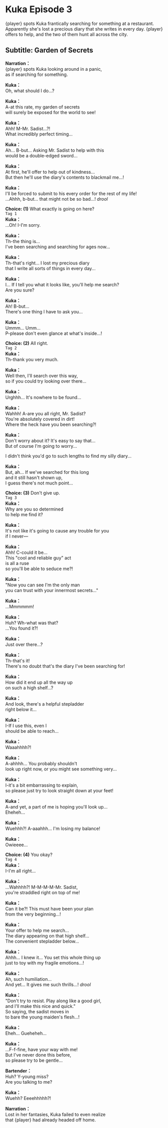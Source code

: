 # Kuka Episode 3
{player} spots Kuka frantically searching for something at a restaurant. Apparently she's lost a precious diary that she writes in every day. {player} offers to help, and the two of them hunt all across the city.
  
## Subtitle: Garden of Secrets
  
**Narration：**  
{player} spots Kuka looking around in a panic,  
as if searching for something.  
  
**Kuka：**  
Oh, what should I do...?  
  
**Kuka：**  
A-at this rate, my garden of secrets  
will surely be exposed for the world to see!  
  
**Kuka：**  
Ahh! M-Mr. Sadist...?!  
What incredibly perfect timing...  
  
**Kuka：**  
Ah... B-but... Asking Mr. Sadist to help with this  
would be a double-edged sword...  
  
**Kuka：**  
At first, he'll offer to help out of kindness...  
But then he'll use the diary's contents to blackmail me...!  
  
**Kuka：**  
I'll be forced to submit to his every order for the rest of my life!  
...Ahhh, b-but... that might not be so bad...! *drool*  
  
**Choice: (1)**  What exactly is going on here?  
`Tag 1`  
**Kuka：**  
...Oh! I-I'm sorry.  
  
**Kuka：**  
Th-the thing is...  
I've been searching and searching for ages now...  
  
**Kuka：**  
Th-that's right... I lost my precious diary  
that I write all sorts of things in every day...  
  
**Kuka：**  
I... If I tell you what it looks like, you'll help me search?  
Are you sure?  
  
**Kuka：**  
Ah! B-but...  
There's one thing I have to ask you...  
  
**Kuka：**  
Ummm... Umm...  
P-please don't even glance at what's inside...!  
  
**Choice: (2)**  All right.  
`Tag 2`  
**Kuka：**  
Th-thank you very much.  
  
**Kuka：**  
Well then, I'll search over this way,  
so if you could try looking over there...  
  
**Kuka：**  
Urghhh... It's nowhere to be found...  
  
**Kuka：**  
Wahhh! A-are you all right, Mr. Sadist?  
You're absolutely covered in dirt!  
Where the heck have you been searching?!  
  
**Kuka：**  
Don't worry about it? It's easy to say that...  
But of course I'm going to worry...  
  
I didn't think you'd go to such lengths to find my silly diary...  
  
**Kuka：**  
But, ah... If we've searched for this long  
and it still hasn't shown up,  
I guess there's not much point...  
  
**Choice: (3)**  Don't give up.  
`Tag 3`  
**Kuka：**  
Why are you so determined  
to help me find it?  
  
**Kuka：**  
It's not like it's going to cause any trouble for you  
if I never—  
  
**Kuka：**  
Ahh! C-could it be...  
This \"cool and reliable guy\" act  
 is all a ruse  
so you'll be able to seduce me?!  
  
**Kuka：**  
\"Now you can see I'm the only man  
you can trust with your innermost secrets...\"  
  
**Kuka：**  
...Mmmmmm!  
  
**Kuka：**  
Huh? Wh-what was that?  
...You found it?!  
  
**Kuka：**  
Just over there...?  
  
**Kuka：**  
Th-that's it!  
There's no doubt that's the diary I've been searching for!  
  
**Kuka：**  
How did it end up all the way up  
on such a high shelf...?  
  
**Kuka：**  
And look, there's a helpful stepladder  
right below it...  
  
**Kuka：**  
I-If I use this, even I  
should be able to reach...  
  
**Kuka：**  
Waaahhhh?!  
  
**Kuka：**  
A-ahhhh... You probably shouldn't  
look up right now, or you might see something very...  
  
**Kuka：**  
I-it's a bit embarrassing to explain,  
so please just try to look straight down at your feet!  
  
**Kuka：**  
A-and yet, a part of me is hoping you'll look up...  
Eheheh...  
  
**Kuka：**  
Wuehhh?! A-aaahhh... I'm losing my balance!  
  
**Kuka：**  
Owieeee...  
  
**Choice: (4)**  You okay?  
`Tag 4`  
**Kuka：**  
I-I'm all right...  
  
**Kuka：**  
...Wahhhh?! M-M-M-M-Mr. Sadist,  
you're straddled right on top of me!  
  
**Kuka：**  
Can it be?! This must have been your plan  
from the very beginning...!  
  
**Kuka：**  
Your offer to help me search...  
The diary appearing on that high shelf...  
The convenient stepladder below...  
  
**Kuka：**  
Ahhh... I knew it... You set this whole thing up  
just to toy with my fragile emotions...!  
  
**Kuka：**  
Ah, such humiliation...  
And yet... It gives me such thrills...! *drool*  
  
**Kuka：**  
\"Don't try to resist. Play along like a good girl,  
and I'll make this nice and quick.\"  
 So saying, the sadist moves in  
to bare the young maiden's flesh...!  
  
**Kuka：**  
Eheh... Gueheheh...  
  
**Kuka：**  
...F-f-fine, have your way with me!  
But I've never done this before,  
so please try to be gentle...  
  
**Bartender：**  
Huh? Y-young miss?  
Are you talking to me?  
  
**Kuka：**  
Wuehh? Eeeehhhhh?!  
  
**Narration：**  
Lost in her fantasies, Kuka failed to even realize  
that {player} had already headed off home.  
